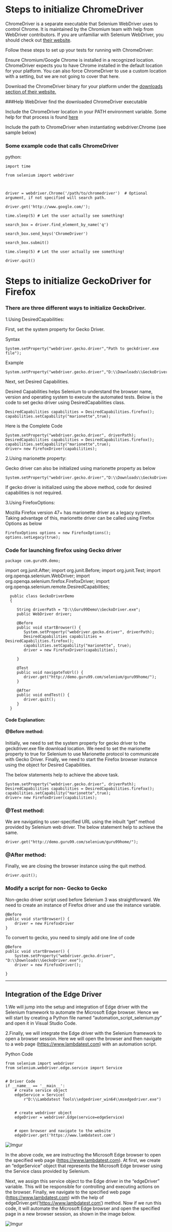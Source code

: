 # Steps to initialize ChromeDriver

ChromeDriver is a separate executable that Selenium WebDriver uses to control Chrome. 
It is maintained by the Chromium team with help from WebDriver contributors. 
If you are unfamiliar with Selenium WebDriver, you should check out [their website](https://chromedriver.chromium.org/).

Follow these steps to set up your tests for running with ChromeDriver:

Ensure Chromium/Google Chrome is installed in a recognized location.
ChromeDriver expects you to have Chrome installed in the default location for your platform.
You can also force ChromeDriver to use a custom location with a setting, but we are not going to cover that here.

Download the ChromeDriver binary for your platform under the [downloads section of their website.](https://chromedriver.chromium.org/downloads/version-selection)

###Help WebDriver find the downloaded ChromeDriver executable

Include the ChromeDriver location in your PATH environment variable. Some help for that process is found [here](https://learn.microsoft.com/en-us/previous-versions/office/developer/sharepoint-2010/ee537574(v=office.14))

Include the path to ChromeDriver when instantiating webdriver.Chrome (see sample below)

### Some example code that calls ChromeDriver

python:

    import time

    from selenium import webdriver



    driver = webdriver.Chrome('/path/to/chromedriver')  # Optional argument, if not specified will search path.

    driver.get('http://www.google.com/');

    time.sleep(5) # Let the user actually see something!

    search_box = driver.find_element_by_name('q')

    search_box.send_keys('ChromeDriver')

    search_box.submit()

    time.sleep(5) # Let the user actually see something!

    driver.quit()


# Steps to initialize GeckoDriver for Firefox

### There are three different ways to initialize GeckoDriver.

1.Using DesiredCapabilities:

First, set the system property for Gecko Driver.

Syntax

    System.setProperty("webdriver.gecko.driver","Path to geckdriver.exe file");

Example

    System.setProperty("webdriver.gecko.driver","D:\\Downloads\\GeckoDriver.exe");

Next, set Desired Capabilities.

Desired Capabilities helps Selenium to understand the browser name, version and operating system to execute the automated tests.
Below is the code to set gecko driver using DesiredCapabilities class.

    DesiredCapabilities capabilities = DesiredCapabilities.firefox();
    capabilities.setCapability("marionette",true);

Here is the Complete Code

    System.setProperty("webdriver.gecko.driver", driverPath);
    DesiredCapabilities capabilities = DesiredCapabilities.firefox();
    capabilities.setCapability("marionette",true);
    driver= new FirefoxDriver(capabilities);


2.Using marionette property:

Gecko driver can also be initialized using marionette property as below

    System.setProperty("webdriver.gecko.driver","D:\\Downloads\\GeckoDriver.exe");

If gecko driver is initialized using the above method, code for desired capabilities is not required.

3.Using FirefoxOptions:

Mozilla Firefox version 47+ has marionette driver as a legacy system. Taking advantage of this, 
marionette driver can be called using Firefox Options as below

    FirefoxOptions options = new FirefoxOptions();
    options.setLegacy(true);

### Code for launching firefox using Gecko driver
    
    package com.guru99.demo;

import org.junit.After;
import org.junit.Before;
import org.junit.Test;
import org.openqa.selenium.WebDriver;
import org.openqa.selenium.firefox.FirefoxDriver;
import org.openqa.selenium.remote.DesiredCapabilities;

      public class GeckoDriverDemo 
      {

         String driverPath = "D:\\Guru99Demo\\GeckoDriver.exe";
         public WebDriver driver;

         @Before
         public void startBrowser() {
            System.setProperty("webdriver.gecko.driver", driverPath);
            DesiredCapabilities capabilities = DesiredCapabilities.firefox();
            capabilities.setCapability("marionette", true);
            driver = new FirefoxDriver(capabilities);

         }

         @Test
         public void navigateToUrl() {
            driver.get("http://demo.guru99.com/selenium/guru99home/");
         }

         @After
         public void endTest() {
            driver.quit();
         }
      }

#### Code Explanation:

#### @Before method:

Initially, we need to set the system property for gecko driver to the geckdriver.exe file download location. We need to set the marionette property to true for Selenium to use Marionette protocol to communicate with Gecko Driver. Finally, 
we need to start the Firefox browser instance using the object for Desired Capabilities.

The below statements help to achieve the above task.

    System.setProperty("webdriver.gecko.driver", driverPath);
    DesiredCapabilities capabilities = DesiredCapabilities.firefox();
    capabilities.setCapability("marionette",true);
    driver= new FirefoxDriver(capabilities);

### @Test method:

We are navigating to user-specified URL using the inbuilt “get” method provided by Selenium web driver. The below statement help to achieve the same.

    driver.get("http://demo.guru99.com/selenium/guru99home/"); 

### @After method:

Finally, we are closing the browser instance using the quit method.

    driver.quit();

### Modify a script for non- Gecko to Gecko

Non-gecko driver script used before Selenium 3 was straightforward. We need to create an instance of Firefox driver and use the instance variable.

    @Before
    public void startBrowser() {
        driver = new FirefoxDriver
    }

To convert to gecko, you need to simply add one line of code

    @Before
    public void startBrowser() {
        System.setProperty("webdriver.gecko.driver", "D:\\Downloads\\GeckoDriver.exe");
        driver = new FirefoxDriver();

    }


---

## Integration of the Edge Driver


1.We will jump into the setup and integration of Edge driver with the Selenium framework to automate the Microsoft Edge browser. Hence we will start by creating a Python file named “automation_script_selenium.py” and open it in Visual Studio Code.

2.Finally, we will integrate the Edge driver with the Selenium framework to open a browser session. Here we will open the browser and then navigate to a web page (https://www.lambdatest.com) with an automation script.

Python Code

   
    from selenium import webdriver
    from selenium.webdriver.edge.service import Service


    # Driver Code
    if __name__ == '__main__':
        # create service object
        edgeService = Service(
            r"D:\\Lambdatest Tools\\edgedriver_win64\\msedgedriver.exe")


        # create webdriver object
        edgeDriver = webdriver.Edge(service=edgeService)


        # open browser and navigate to the website
        edgeDriver.get('https://www.lambdatest.com')

![Imgur](https://i.imgur.com/Mq66ezb.png)

In the above code, we are instructing the Microsoft Edge browser to open the specified web page (https://www.lambdatest.com). At first, we create an “edgeService” object that represents the Microsoft Edge browser using the Service class provided by Selenium.

Next, we assign this service object to the Edge driver in the “edgeDriver” variable. This will be responsible for controlling and executing actions on the browser. Finally, we navigate to the specified web page (https://www.lambdatest.com) with the help of edgeDriver.get(‘https://www.lambdatest.com’) method.
Now if we run this code, it will automate the Microsoft Edge browser and open the specified page in a new browser session, as shown in the image below.

![Imgur](https://i.imgur.com/r4koR4f.png)
